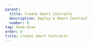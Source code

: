 ```yaml
---
parent:
  title: Create Smart Contracts
  description: Deploy a Smart Contract
  number: 0
tag: deep-dive
order: 0
title: Create Smart Contracts
---
```

